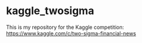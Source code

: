 # kaggle_twosigma

This is my repository for the Kaggle competition: https://www.kaggle.com/c/two-sigma-financial-news
